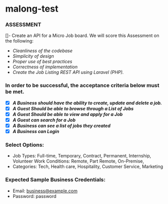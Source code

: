 # malong-test

### ASSESSMENT

[]- Create an API for a Micro Job board. We will score this Assessment on the following:

- *Cleanliness of the codebase*
- *Simplicity of design*
- *Proper use of best practices*
- *Correctness of implementation*
- *Create the Job Listing REST API using Laravel (PHP).*

### In order to be successful, the acceptance criteria below must be met.

- [x] _**A Business should have the ability to create, update and delete a job.**_
- [x] _**A Guest Should be able to browse through a List of Jobs**_
- [x] _**A Guest Should be able to view and apply for a Job**_
- [x] _**A Guest can search for a Job**_
- [x] _**A Business can see a list of jobs they created**_
- [x] _**A Business can Login**_

### Select Options:

- Job Types: Full-time, Temporary, Contract, Permanent, Internship, Volunteer
Work Conditions: Remote, Part Remote, On-Premise,
- Categories: Tech, Health care, Hospitality, Customer Service, Marketing 



### Expected Sample Business Credentials:

- Email: business@example.com
- Password: password

